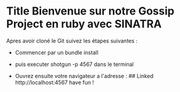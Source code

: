  # Title Bienvenue sur notre Gossip Project en ruby avec SINATRA
Apres avoir cloné le Git suivez les étapes suivantes :

- Commencer par un bundle install

- puis executer shotgun -p 4567 dans le terminal
- Ouvrez ensuite votre navigateur a l'adresse : ## Linked http://localhost:4567
have fun !
